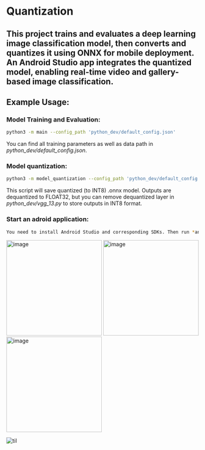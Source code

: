 # Quantization
## This project trains and evaluates a deep learning image classification model, then converts and quantizes it using ONNX for mobile deployment. An Android Studio app integrates the quantized model, enabling real-time video and gallery-based image classification.

## **Example Usage:**
### Model Training and Evaluation:
```bash
python3 -m main --config_path 'python_dev/default_config.json'
```
You can find all training parameters as well as data path in *python_dev/default_config.json*.

### Model quantization:
```bash
python3 -m model_quantization --config_path 'python_dev/default_config.json'
```
This script will save quantized (to INT8) .onnx model. Outputs are dequantized to FLOAT32, but you can remove dequantized layer in *python_dev/vgg_13.py* to store outputs in INT8 format.

### Start an adroid application:
```bash
You need to install Android Studio and сorresponding SDKs. Then run *android* folder as project in android srudio, build it and run. You should connect your mobile phone to your PC/laptop. 
```

<img width="250" alt="image" src="https://github.com/user-attachments/assets/dfea01ce-3727-4698-a428-8a3b2666417b" />
<img width="250" alt="image" src="https://github.com/user-attachments/assets/3a001aa9-363e-4bf4-ae47-7d7a7420c01f" />
<img width="250" alt="image" src="https://github.com/user-attachments/assets/c13e45fd-d27f-48f1-afcb-cd924a5065fa" />

![til](videos/github.com/Ramina16/Quantization/tree/main/assets/demo.gif)




